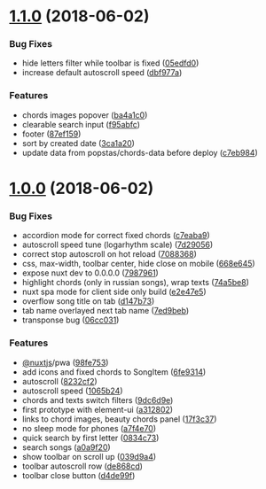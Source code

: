 <a name="1.1.0"></a>
# [1.1.0](https://github.com/popstas/chords-viewer/compare/v1.0.0...v1.1.0) (2018-06-02)


### Bug Fixes

* hide letters filter while toolbar is fixed ([05edfd0](https://github.com/popstas/chords-viewer/commit/05edfd0))
* increase default autoscroll speed ([dbf977a](https://github.com/popstas/chords-viewer/commit/dbf977a))


### Features

* chords images popover ([ba4a1c0](https://github.com/popstas/chords-viewer/commit/ba4a1c0))
* clearable search input ([f95abfc](https://github.com/popstas/chords-viewer/commit/f95abfc))
* footer ([87ef159](https://github.com/popstas/chords-viewer/commit/87ef159))
* sort by created date ([3ca1a20](https://github.com/popstas/chords-viewer/commit/3ca1a20))
* update data from popstas/chords-data before deploy ([c7eb984](https://github.com/popstas/chords-viewer/commit/c7eb984))



<a name="1.0.0"></a>
# [1.0.0](https://github.com/popstas/chords-viewer/compare/a312802...v1.0.0) (2018-06-02)


### Bug Fixes

* accordion mode for correct fixed chords ([c7eaba9](https://github.com/popstas/chords-viewer/commit/c7eaba9))
* autoscroll speed tune (logarhythm scale) ([7d29056](https://github.com/popstas/chords-viewer/commit/7d29056))
* correct stop autoscroll on hot reload ([7088368](https://github.com/popstas/chords-viewer/commit/7088368))
* css, max-width, toolbar center, hide close on mobile ([668e645](https://github.com/popstas/chords-viewer/commit/668e645))
* expose nuxt dev to 0.0.0.0 ([7987961](https://github.com/popstas/chords-viewer/commit/7987961))
* highlight chords (only in russian songs), wrap texts ([74a5be8](https://github.com/popstas/chords-viewer/commit/74a5be8))
* nuxt spa mode for client side only build ([e2e47e5](https://github.com/popstas/chords-viewer/commit/e2e47e5))
* overflow song title on tab ([d147b73](https://github.com/popstas/chords-viewer/commit/d147b73))
* tab name overlayed next tab name ([7ed9beb](https://github.com/popstas/chords-viewer/commit/7ed9beb))
* transponse bug ([06cc031](https://github.com/popstas/chords-viewer/commit/06cc031))


### Features

* [@nuxtjs](https://github.com/nuxtjs)/pwa ([98fe753](https://github.com/popstas/chords-viewer/commit/98fe753))
* add icons and fixed chords to SongItem ([6fe9314](https://github.com/popstas/chords-viewer/commit/6fe9314))
* autoscroll ([8232cf2](https://github.com/popstas/chords-viewer/commit/8232cf2))
* autoscroll speed ([1065b24](https://github.com/popstas/chords-viewer/commit/1065b24))
* chords and texts switch filters ([9dc6d9e](https://github.com/popstas/chords-viewer/commit/9dc6d9e))
* first prototype with element-ui ([a312802](https://github.com/popstas/chords-viewer/commit/a312802))
* links to chord images, beauty chords panel ([17f3c37](https://github.com/popstas/chords-viewer/commit/17f3c37))
* no sleep mode for phones ([a7f4e70](https://github.com/popstas/chords-viewer/commit/a7f4e70))
* quick search by first letter ([0834c73](https://github.com/popstas/chords-viewer/commit/0834c73))
* search songs ([a0a9f20](https://github.com/popstas/chords-viewer/commit/a0a9f20))
* show toolbar on scroll up ([039d9a4](https://github.com/popstas/chords-viewer/commit/039d9a4))
* toolbar autoscroll row ([de868cd](https://github.com/popstas/chords-viewer/commit/de868cd))
* toolbar close button ([d4de99f](https://github.com/popstas/chords-viewer/commit/d4de99f))



